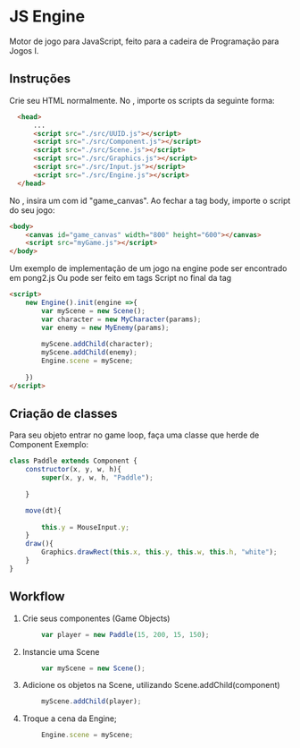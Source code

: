 # JS Engine

Motor de jogo para JavaScript, feito para a cadeira de Programação para Jogos I.

## Instruções



  Crie seu HTML normalmente. No <head>, importe os scripts da seguinte forma:
  ```html
    <head>
        ...
        <script src="./src/UUID.js"></script>
        <script src="./src/Component.js"></script>
        <script src="./src/Scene.js"></script>
        <script src="./src/Graphics.js"></script>
        <script src="./src/Input.js"></script>
        <script src="./src/Engine.js"></script>
    </head>
  ```
No <body>, insira um <canvas> com id "game_canvas". Ao fechar a tag body, importe o script do seu jogo:
```html
<body>
    <canvas id="game_canvas" width="800" height="600"></canvas>
    <script src="myGame.js"></script>
</body>
```

Um exemplo de implementação de um jogo na engine pode ser encontrado em pong2.js
Ou pode ser feito em tags Script no final da tag <body>
```html
<script>
    new Engine().init(engine =>{
        var myScene = new Scene();
        var character = new MyCharacter(params);
        var enemy = new MyEnemy(params);
        
        myScene.addChild(character);
        myScene.addChild(enemy);
        Engine.scene = myScene;
    
    })
</script>
```
## Criação de classes
Para seu objeto entrar no game loop, faça uma classe que herde de Component
Exemplo:
```js
class Paddle extends Component {
    constructor(x, y, w, h){
        super(x, y, w, h, "Paddle");
        
    }

    move(dt){
        
        this.y = MouseInput.y;
    }
    draw(){
        Graphics.drawRect(this.x, this.y, this.w, this.h, "white");
    }
}
```
## Workflow
1. Crie seus componentes (Game Objects)
```js
        var player = new Paddle(15, 200, 15, 150);
```
2. Instancie uma Scene
```js
        var myScene = new Scene();
```

3. Adicione os objetos na Scene, utilizando Scene.addChild(component)
```js
        myScene.addChild(player);
```
4. Troque a cena da Engine;
```js
        Engine.scene = myScene;
```
